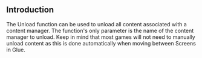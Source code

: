 ## Introduction

The Unload function can be used to unload all content associated with a content manager. The function's only parameter is the name of the content manager to unload. Keep in mind that most games will not need to manually unload content as this is done automatically when moving between Screens in Glue.
